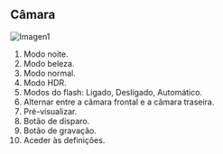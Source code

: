 ## Câmara

![Imagen1](http://static.energysistem.com/images/manuals/42909/59ba6a325af43.jpg)


1. Modo noite.
2. Modo beleza.
3. Modo normal.
4. Modo HDR.
5. Modos do flash: Ligado, Desligado, Automático.
6. Alternar entre a câmara frontal e a câmara traseira.
7. Pré-visualizar.
8. Botão de disparo.
9. Botão de gravação.
10. Aceder às definições.

